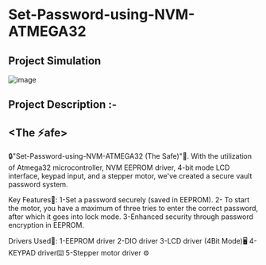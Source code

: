 # Set-Password-using-NVM-ATMEGA32


## Project Simulation 

![image](https://github.com/saif-aldin-ashraf/Set-Password-using-NVM-ATMEGA32-/assets/145459495/9ca1ca2f-02a8-4644-8254-eba5e409b247)


## Project Description :-

## <The ⚡afe> 

🔒"Set-Password-using-NVM-ATMEGA32 (The Safe)"🔐.
With the utilization of Atmega32 microcontroller, NVM EEPROM driver, 4-bit mode LCD interface, keypad input, and a stepper motor, we've created a secure vault password system.

Key Features💫:
1-Set a password securely (saved in EEPROM).
2- To start the motor, you have a maximum of three tries to enter the correct password, after which it goes into lock mode.
3-Enhanced security through password encryption in EEPROM.

Drivers Used📑:
1-EEPROM driver
2-DIO driver
3-LCD driver (4Bit Mode)🖥
4-KEYPAD driver⌨
5-Stepper motor driver ⚙
